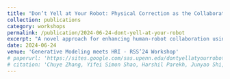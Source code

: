 ```yaml
---
title: "Don’t Yell at Your Robot: Physical Correction as the Collaborative Interface for Language Model Powered Robots"
collection: publications
category: workshops
permalink: /publication/2024-06-24-dont-yell-at-your-robot
excerpt: "A novel approach for enhancing human-robot collaboration using physical corrections for large language model (LLM) commands."
date: 2024-06-24
venue: 'Generative Modeling meets HRI - RSS’24 Workshop'
# paperurl: 'https://sites.google.com/sas.upenn.edu/dontyellatyourrobot/home'
# citation: 'Chuye Zhang, Yifei Simon Shao, Harshil Parekh, Junyao Shi, Pratik Chaudhari, Vijay Kumar, Nadia Figueroa. "Don’t Yell at Your Robot: Physical Correction as the Collaborative Interface for Language Model Powered Robots." <i>Generative Modeling meets HRI - RSS’24 Workshop</i>.'
---
```


<!-- <div class="video-container">
  <iframe src="https://www.youtube-nocookie.com/embed/fY_BDzoNCw8?si=Bu4uI_L0UHTrkfWc" title="YouTube video player" frameborder="0" allow="accelerometer; autoplay; clipboard-write; encrypted-media; gyroscope; picture-in-picture; web-share" referrerpolicy="strict-origin-when-cross-origin" allowfullscreen></iframe>
</div>

<p><strong>Chuye Zhang</strong>*, Yifei Simon Shao*, Harshil Parekh, Junyao Shi, Pratik Chaudhari, Vijay Kumar, Nadia Figueroa</p>
<p><em>Generative Modeling meets HRI - RSS'24 Workshop</em></p> -->